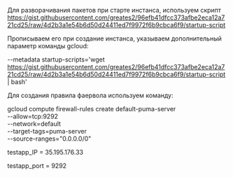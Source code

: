 Для разворачивания пакетов при старте инстанса, используем скрипт https://gist.githubusercontent.com/greates2/96efb41dfcc373afbe2eca12a721cd25/raw/4d2b3a1e54b6d50d24411ed7f9972f6b9cbca6f9/startup-script

Прописываем его при создание инстанса, указываем дополнительный параметр команды gcloud:

--metadata startup-scripts='wget https://gist.githubusercontent.com/greates2/96efb41dfcc373afbe2eca12a721cd25/raw/4d2b3a1e54b6d50d24411ed7f9972f6b9cbca6f9/startup-script | bash'

Для создания правила фаервола используем команду:

gcloud compute firewall-rules create default-puma-server \
 --allow=tcp:9292 \
 --network=default \
 --target-tags=puma-server \
 --source-ranges="0.0.0.0/0"



testapp_IP = 35.195.176.33 

testapp_port = 9292 
